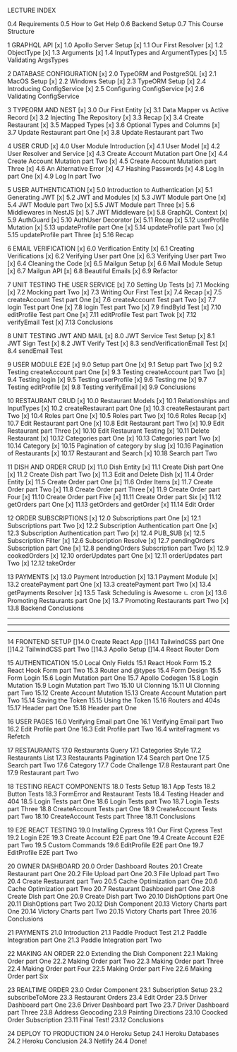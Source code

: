 LECTURE INDEX

0.4 Requirements
0.5 How to Get Help
0.6 Backend Setup
0.7 This Course Structure

1 GRAPHQL API
[x] 1.0 Apollo Server Setup
[x] 1.1 Our First Resolver
[x] 1.2 ObjectType
[x] 1.3 Arguments
[x] 1.4 InputTypes and ArgumentTypes
[x] 1.5 Validating ArgsTypes

2 DATABASE CONFIGURATION
[x] 2.0 TypeORM and PostgreSQL
[x] 2.1 MacOS Setup
[x] 2.2 Windows Setup
[x] 2.3 TypeORM Setup
[x] 2.4 Introducing ConfigService
[x] 2.5 Configuring ConfigService
[x] 2.6 Validating ConfigService

3 TYPEORM AND NEST
[x] 3.0 Our First Entity
[x] 3.1 Data Mapper vs Active Record
[x] 3.2 Injecting The Repository
[x] 3.3 Recap
[x] 3.4 Create Restaurant
[x] 3.5 Mapped Types
[x] 3.6 Optional Types and Columns
[x] 3.7 Update Restaurant part One
[x] 3.8 Update Restaurant part Two

4 USER CRUD
[x] 4.0 User Module Introduction
[x] 4.1 User Model
[x] 4.2 User Resolver and Service
[x] 4.3 Create Account Mutation part One
[x] 4.4 Create Account Mutation part Two
[x] 4.5 Create Account Mutation part Three
[x] 4.6 An Alternative Error
[x] 4.7 Hashing Passwords
[x] 4.8 Log In part One
[x] 4.9 Log In part Two

5 USER AUTHENTICATION
[x] 5.0 Introduction to Authentication
[x] 5.1 Generating JWT
[x] 5.2 JWT and Modules
[x] 5.3 JWT Module part One
[x] 5.4 JWT Module part Two
[x] 5.5 JWT Module part Three
[x] 5.6 Middlewares in NestJS
[x] 5.7 JWT Middleware
[x] 5.8 GraphQL Context
[x] 5.9 AuthGuard
[x] 5.10 AuthUser Decorator
[x] 5.11 Recap
[x] 5.12 userProfile Mutation
[x] 5.13 updateProfile part One
[x] 5.14 updateProfile part Two
[x] 5.15 updateProfile part Three
[x] 5.16 Recap

6 EMAIL VERIFICATION
[x] 6.0 Verification Entity
[x] 6.1 Creating Verifications
[x] 6.2 Verifying User part One
[x] 6.3 Verifying User part Two
[x] 6.4 Cleaning the Code
[x] 6.5 Mailgun Setup
[x] 6.6 Mail Module Setup
[x] 6.7 Mailgun API
[x] 6.8 Beautiful Emails
[x] 6.9 Refactor

7 UNIT TESTING THE USER SERVICE
[x] 7.0 Setting Up Tests
[x] 7.1 Mocking
[x] 7.2 Mocking part Two
[x] 7.3 Writing Our First Test
[x] 7.4 Recap
[x] 7.5 createAccount Test part One
[x] 7.6 createAccount Test part Two
[x] 7.7 login Test part One
[x] 7.8 login Test part Two
[x] 7.9 findById Test
[x] 7.10 editProfile Test part One
[x] 7.11 editProfile Test part Twok
[x] 7.12 verifyEmail Test
[x] 7.13 Conclusions

8 UNIT TESTING JWT AND MAIL
[x] 8.0 JWT Service Test Setup
[x] 8.1 JWT Sign Test
[x] 8.2 JWT Verify Test
[x] 8.3 sendVerificationEmail Test
[x] 8.4 sendEmail Test

9 USER MODULE E2E
[x] 9.0 Setup part One
[x] 9.1 Setup part Two
[x] 9.2 Testing createAccount part One
[x] 9.3 Testing createAccount part Two
[x] 9.4 Testing login
[x] 9.5 Testing userProfile
[x] 9.6 Testing me
[x] 9.7 Testing editProfile
[x] 9.8 Testing verifyEmail
[x] 9.9 Conclusions

10 RESTAURANT CRUD
[x] 10.0 Restaurant Models
[x] 10.1 Relationships and InputTypes
[x] 10.2 createRestaurant part One
[x] 10.3 createRestaurant part Two
[x] 10.4 Roles part One
[x] 10.5 Roles part Two
[x] 10.6 Roles Recap
[x] 10.7 Edit Restaurant part One
[x] 10.8 Edit Restaurant part Two
[x] 10.9 Edit Restaurant part Three
[x] 10.10 Edit Restaurant Testing
[x] 10.11 Delete Restaurant
[x] 10.12 Categories part One
[x] 10.13 Categories part Two
[x] 10.14 Category
[x] 10.15 Pagination of category by slug
[x] 10.16 Pagination of Restaurants
[x] 10.17 Restaurant and Search
[x] 10.18 Search part Two

11 DISH AND ORDER CRUD
[x] 11.0 Dish Entity
[x] 11.1 Create Dish part One
[x] 11.2 Create Dish part Two
[x] 11.3 Edit and Delete Dish
[x] 11.4 Order Entity
[x] 11.5 Create Order part One
[x] 11.6 Order Items
[x] 11.7 Create Order part Two
[x] 11.8 Create Order part Three
[x] 11.9 Create Order part Four
[x] 11.10 Create Order part Five
[x] 11.11 Create Order part Six
[x] 11.12 getOrders part One
[x] 11.13 getOrders and getOrder
[x] 11.14 Edit Order

12 ORDER SUBSCRIPTIONS
[x] 12.0 Subscriptions part One
[x] 12.1 Subscriptions part Two
[x] 12.2 Subscription Authentication part One
[x] 12.3 Subscription Authentication part Two
[x] 12.4 PUB_SUB
[x] 12.5 Subscription Filter
[x] 12.6 Subscription Resolve
[x] 12.7 pendingOrders Subscription part One
[x] 12.8 pendingOrders Subscription part Two
[x] 12.9 cookedOrders
[x] 12.10 orderUpdates part One
[x] 12.11 orderUpdates part Two
[x] 12.12 takeOrder

13 PAYMENTS
[x] 13.0 Payment Introduction
[x] 13.1 Payment Module
[x] 13.2 createPayment part One
[x] 13.3 createPayment part Two
[x] 13.4 getPayments Resolver
[x] 13.5 Task Scheduling is Awesome
  ㄴ cron
[x] 13.6 Promoting Restaurants part One
[x] 13.7 Promoting Restaurants part Two
[x] 13.8 Backend Conclusions



---------------------------------------------------------------------------------------------
---------------------------------------------------------------------------------------------
---------------------------------------------------------------------------------------------
14 FRONTEND SETUP
[]14.0 Create React App
[]14.1 TailwindCSS part One
[]14.2 TailwindCSS part Two
[]14.3 Apollo Setup
[]14.4 React Router Dom

15 AUTHENTICATION
15.0 Local Only Fields
15.1 React Hook Form
15.2 React Hook Form part Two
15.3 Router and @types
15.4 Form Design
15.5 Form Login
15.6 Login Mutation part One
15.7 Apollo Codegen
15.8 Login Mutation
15.9 Login Mutation part Two
15.10 UI Clonning
15.11 UI Clonning part Two
15.12 Create Account Mutation
15.13 Create Account Mutation part Two
15.14 Saving the Token
15.15 Using the Token
15.16 Routers and 404s
15.17 Header part One
15.18 Header part One

16 USER PAGES
16.0 Verifying Email part One
16.1 Verifying Email part Two
16.2 Edit Profile part One
16.3 Edit Profile part Two
16.4 writeFragment vs Refetch

17 RESTAURANTS
17.0 Restaurants Query
17.1 Categories Style
17.2 Restaurants List
17.3 Restaurants Pagination
17.4 Search part One
17.5 Search part Two
17.6 Category
17.7 Code Challenge
17.8 Restaurant part One
17.9 Restaurant part Two

18 TESTING REACT COMPONENTS
18.0 Tests Setup
18.1 App Tests
18.2 Button Tests
18.3 FormError and Restaurant Tests
18.4 Testing Header and 404
18.5 Login Tests part One
18.6 Login Tests part Two
18.7 Login Tests part Three
18.8 CreateAccount Tests part One
18.9 CreateAccount Tests part Two
18.10 CreateAccount Tests part Three
18.11 Conclusions

19 E2E REACT TESTING
19.0 Installing Cypress
19.1 Our First Cypress Test
19.2 Login E2E
19.3 Create Account E2E part One
19.4 Create Account E2E part Two
19.5 Custom Commands
19.6 EditProfile E2E part One
19.7 EditProfile E2E part Two

20 OWNER DASHBOARD
20.0 Order Dashboard Routes
20.1 Create Restaurant part One
20.2 File Upload part One
20.3 File Upload part Two
20.4 Create Restaurant part Two
20.5 Cache Optimization part One
20.6 Cache Optimization part Two
20.7 Restaurant Dashboard part One
20.8 Create Dish part One
20.9 Create Dish part Two
20.10 DishOptions part One
20.11 DishOptions part Two
20.12 Dish Component
20.13 Victory Charts part One
20.14 Victory Charts part Two
20.15 Victory Charts part Three
20.16 Conclusions

21 PAYMENTS
21.0 Introduction
21.1 Paddle Product Test
21.2 Paddle Integration part One
21.3 Paddle Integration part Two

22 MAKING AN ORDER
22.0 Extending the Dish Component
22.1 Making Order part One
22.2 Making Order part Two
22.3 Making Order part Three
22.4 Making Order part Four
22.5 Making Order part Five
22.6 Making Order part Six

23 REALTIME ORDER
23.0 Order Component
23.1 Subscription Setup
23.2 subscribeToMore
23.3 Restaurant Orders
23.4 Edit Order
23.5 Driver Dashboard part One
23.6 Driver Dashboard part Two
23.7 Driver Dashboard part Three
23.8 Address Geocoding
23.9 Painting Directions
23.10 Coocked Order Subscription
23.11 Final Test!
23.12 Conclusions

24 DEPLOY TO PRODUCTION
24.0 Heroku Setup
24.1 Heroku Databases
24.2 Heroku Conclusion
24.3 Netlify
24.4 Done!
